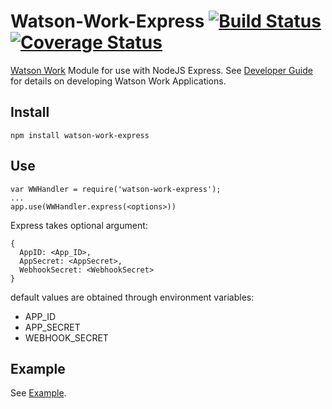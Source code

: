 # Watson-Work-Express [![Build Status](https://travis-ci.org/ScottChapman/Watson-Work-Express.svg?branch=master)](https://travis-ci.org/ScottChapman/Watson-Work-Express) [![Coverage Status](https://coveralls.io/repos/github/ScottChapman/Watson-Work-Express/badge.svg?branch=master)](https://coveralls.io/github/ScottChapman/Watson-Work-Express?branch=master)
[Watson Work](https://workspace.ibm.com/) Module for use with NodeJS Express. See [Developer Guide](https://developer.watsonwork.ibm.com/docs/get-started) for details on developing Watson Work Applications.

## Install
```
npm install watson-work-express
```

## Use
```
var WWHandler = require('watson-work-express');
...
app.use(WWHandler.express(<options>))
```

Express takes optional argument:
```
{
  AppID: <App_ID>,
  AppSecret: <AppSecret>,
  WebhookSecret: <WebhookSecret>
}
```

default values are obtained through environment variables:
* APP_ID
* APP_SECRET
* WEBHOOK_SECRET

## Example
See [Example](./example).
